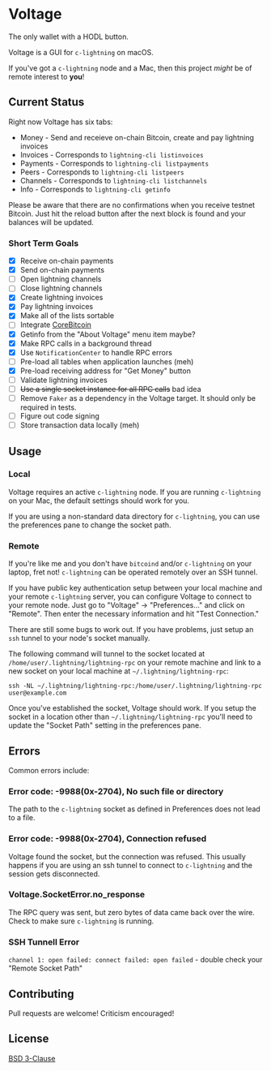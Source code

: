 # Voltage

The only wallet with a HODL button.

Voltage is a GUI for `c-lightning` on macOS.

If you've got a `c-lightning` node and a Mac, then this project *might* be of remote interest to **you**!

## Current Status

Right now Voltage has six tabs:

- Money - Send and receieve on-chain Bitcoin, create and pay lightning invoices
- Invoices - Corresponds to `lightning-cli listinvoices`
- Payments - Corresponds to `lightning-cli listpayments`
- Peers - Corresponds to `lightning-cli listpeers`
- Channels - Corresponds to `lightning-cli listchannels`
- Info - Corresponds to `lightning-cli getinfo`

Please be aware that there are no confirmations when you receive testnet Bitcoin. Just hit the reload button after the next block is found and your balances will be updated.

### Short Term Goals

- [X] Receive on-chain payments
- [X] Send on-chain payments
- [ ] Open lightning channels
- [ ] Close lightning channels
- [X] Create lightning invoices
- [X] Pay lightning invoices
- [X] Make all of the lists sortable
- [ ] Integrate [CoreBitcoin](https://github.com/oleganza/CoreBitcoin)
- [X] Getinfo from the "About Voltage" menu item maybe?
- [X] Make RPC calls in a background thread
- [X] Use `NotificationCenter` to handle RPC errors
- [ ] Pre-load all tables when application launches (meh)
- [X] Pre-load receiving address for "Get Money" button
- [ ] Validate lightning invoices
- [ ] ~~Use a single socket instance for all RPC calls~~ bad idea
- [ ] Remove `Faker` as a dependency in the Voltage target. It should only be required in tests.
- [ ] Figure out code signing
- [ ] Store transaction data locally (meh)

## Usage

### Local

Voltage requires an active `c-lightning` node. If you are running `c-lightning` on your Mac, the default settings should work for you.

If you are using a non-standard data directory for `c-lightning`, you can use the preferences pane to change the socket path.

### Remote

If you're like me and you don't have  `bitcoind` and/or `c-lightning` on your laptop, fret not! `c-lightning` can be operated remotely over an SSH tunnel.

If you have public key authentication setup between your local machine and your remote `c-lightning` server, you can configure Voltage to connect to your remote node. Just go to "Voltage" -> "Preferences..." and click on "Remote". Then enter the necessary information and hit "Test Connection."

There are still some bugs to work out. If you have problems, just setup an `ssh` tunnel to your node's socket manually.

The following command will tunnel to the socket located at `/home/user/.lightning/lightning-rpc` on your remote machine and link to a new socket on your local machine at `~/.lightning/lightning-rpc`:

    ssh -NL ~/.lightning/lightning-rpc:/home/user/.lightning/lightning-rpc user@example.com

Once you've established the socket, Voltage should work. If you setup the socket in a location other than `~/.lightning/lightning-rpc` you'll need to update the "Socket Path" setting in the preferences pane.

## Errors

Common errors include:

### Error code: -9988(0x-2704), No such file or directory

The path to the `c-lightning` socket as defined in Preferences does not lead to a file.

### Error code: -9988(0x-2704), Connection refused

Voltage found the socket, but the connection was refused. This usually happens if you are using an ssh tunnel to connect to `c-lightning` and the session gets disconnected.

### Voltage.SocketError.no_response

The RPC query was sent, but zero bytes of data came back over the wire. Check to make sure `c-lightning` is running.

### SSH Tunnell Error

`channel 1: open failed: connect failed: open failed` - double check your "Remote Socket Path"

## Contributing

Pull requests are welcome! Criticism encouraged!

## License

[BSD 3-Clause](LICENSE.md)
